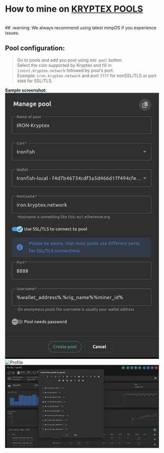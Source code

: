 # How to mine on [KRYPTEX POOLS](https://pool.kryptex.com/)

<br>
## :warning: We always recommend using latest mmpOS if you experience issues.
<br>

## Pool configuration:
> Go to pools and add you pool using `Add pool` button.  
> Select the coin supported by Kryptex and fill in `[coin].kryptex.network` followed by pool's port.  
> Example: `iron.kryptex.network` and port `7777` for nonSSL/TLS or port `8888` for SSL/TLS.  

**Sample screenshot:**  
![Pool](/imgs/pool_kryptex_ssl.png)  
![Profile](/imgs/fron_iron_kryptex.png)  
![Profile](/imgs/lol-kryptex.png)


